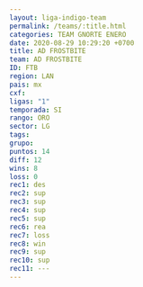 ```yaml
---
layout: liga-indigo-team
permalink: /teams/:title.html
categories: TEAM GNORTE ENERO
date: 2020-08-29 10:29:20 +0700
title: AD FROSTBITE
team: AD FROSTBITE
ID: FTB
region: LAN
pais: mx
cxf: 
ligas: "1"
temporada: SI
rango: ORO
sector: LG
tags: 
grupo: 
puntos: 14
diff: 12
wins: 8
loss: 0
rec1: des
rec2: sup
rec3: sup
rec4: sup
rec5: sup
rec6: rea
rec7: loss
rec8: win
rec9: sup
rec10: sup
rec11: ---
---
```



